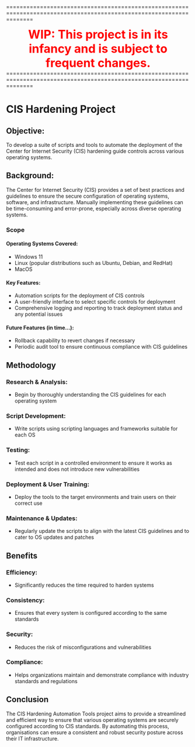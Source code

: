 ====================================================================================================================
<div align="center">
    <font color="red" size="6"><b>WIP: This project is in its infancy and is subject to frequent changes.</b></font>
</div>
====================================================================================================================

# CIS Hardening Project

## Objective:
To develop a suite of scripts and tools to automate the deployment of the Center for Internet Security (CIS) hardening guide controls across various operating systems.

## Background:
The Center for Internet Security (CIS) provides a set of best practices and guidelines to ensure the secure configuration of operating systems, software, and infrastructure. Manually implementing these guidelines can be time-consuming and error-prone, especially across diverse operating systems.

### Scope

#### Operating Systems Covered:

* Windows 11
* Linux (popular distributions such as Ubuntu, Debian, and RedHat)
* MacOS

#### Key Features:

* Automation scripts for the deployment of CIS controls
* A user-friendly interface to select specific controls for deployment
* Comprehensive logging and reporting to track deployment status and any potential issues

#### Future Features (in time...):

* Rollback capability to revert changes if necessary
* Periodic audit tool to ensure continuous compliance with CIS guidelines

## Methodology

### Research & Analysis: 

* Begin by thoroughly understanding the CIS guidelines for each operating system

### Script Development: 

* Write scripts using scripting languages and frameworks suitable for each OS

### Testing:

* Test each script in a controlled environment to ensure it works as intended and does not introduce new vulnerabilities

### Deployment & User Training:

* Deploy the tools to the target environments and train users on their correct use

### Maintenance & Updates:

* Regularly update the scripts to align with the latest CIS guidelines and to cater to OS updates and patches

## Benefits

### Efficiency:

* Significantly reduces the time required to harden systems

### Consistency:

* Ensures that every system is configured according to the same standards

### Security:

* Reduces the risk of misconfigurations and vulnerabilities

### Compliance:

* Helps organizations maintain and demonstrate compliance with industry standards and regulations

## Conclusion

The CIS Hardening Automation Tools project aims to provide a streamlined and efficient way to ensure that various operating systems are securely configured according to CIS standards. By automating this process, organisations can ensure a consistent and robust security posture across their IT infrastructure.
